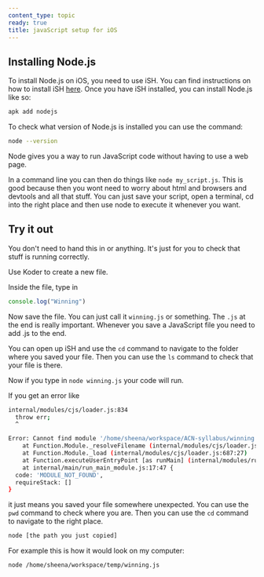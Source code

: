 ```yaml
---
content_type: topic
ready: true
title: javaScript setup for iOS
---
```


## Installing Node.js

To install Node.js on iOS, you need to use iSH. You can find instructions on how to install iSH [here](https://ish.app/).
Once you have iSH installed, you can install Node.js like so:

```bash
apk add nodejs
```

To check what version of Node.js is installed you can use the command:

```bash
node --version
```

Node gives you a way to run JavaScript code without having to use a web page.

In a command line you can then do things like `node my_script.js`. This is good because then you wont need to worry about html and browsers and devtools and all that stuff. You can just save your script, open a terminal, cd into the right place and then use node to execute it whenever you want.

## Try it out

You don't need to hand this in or anything. It's just for you to check that stuff is running correctly.

Use Koder to create a new file.

Inside the file, type in

```javascript
console.log("Winning")
```

Now save the file. You can just call it `winning.js` or something. The `.js` at the end is really important. Whenever you save a JavaScript file you need to add .js to the end.

You can open up iSH and use the `cd` command to navigate to the folder where you saved your file. Then you can use the `ls` command to check that your file is there.

Now if you type in `node winning.js` your code will run.

If you get an error like

```bash
internal/modules/cjs/loader.js:834
  throw err;
  ^

Error: Cannot find module '/home/sheena/workspace/ACN-syllabus/winning.js'
    at Function.Module._resolveFilename (internal/modules/cjs/loader.js:831:15)
    at Function.Module._load (internal/modules/cjs/loader.js:687:27)
    at Function.executeUserEntryPoint [as runMain] (internal/modules/run_main.js:60:12)
    at internal/main/run_main_module.js:17:47 {
  code: 'MODULE_NOT_FOUND',
  requireStack: []
}
```

it just means you saved your file somewhere unexpected. You can use the `pwd` command to check where you are. Then you can use the `cd` command to navigate to the right place.

```bash
node [the path you just copied]
```

For example this is how it would look on my computer:

```bash
node /home/sheena/workspace/temp/winning.js
```
